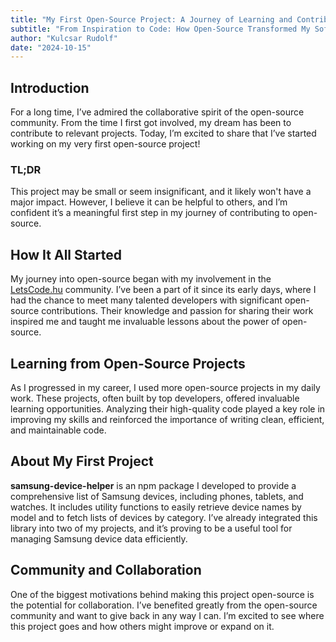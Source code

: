 ```yaml
---
title: "My First Open-Source Project: A Journey of Learning and Contribution"
subtitle: "From Inspiration to Code: How Open-Source Transformed My Software Development Journey"
author: "Kulcsar Rudolf"
date: "2024-10-15"
---
```


## Introduction

For a long time, I’ve admired the collaborative spirit of the open-source community. From the time I first got involved, my dream has been to contribute to relevant projects. Today, I’m excited to share that I’ve started working on my very first open-source project!

### TL;DR

This project may be small or seem insignificant, and it likely won't have a major impact. However, I believe it can be helpful to others, and I’m confident it’s a meaningful first step in my journey of contributing to open-source.

## How It All Started

My journey into open-source began with my involvement in the [LetsCode.hu](https://letscode.hu) community. I’ve been a part of it since its early days, where I had the chance to meet many talented developers with significant open-source contributions. Their knowledge and passion for sharing their work inspired me and taught me invaluable lessons about the power of open-source.

## Learning from Open-Source Projects

As I progressed in my career, I used more open-source projects in my daily work. These projects, often built by top developers, offered invaluable learning opportunities. Analyzing their high-quality code played a key role in improving my skills and reinforced the importance of writing clean, efficient, and maintainable code.

## About My First Project

**samsung-device-helper** is an npm package I developed to provide a comprehensive list of Samsung devices, including phones, tablets, and watches. It includes utility functions to easily retrieve device names by model and to fetch lists of devices by category. I’ve already integrated this library into two of my projects, and it’s proving to be a useful tool for managing Samsung device data efficiently.

## Community and Collaboration

One of the biggest motivations behind making this project open-source is the potential for collaboration. I’ve benefited greatly from the open-source community and want to give back in any way I can. I’m excited to see where this project goes and how others might improve or expand on it.
